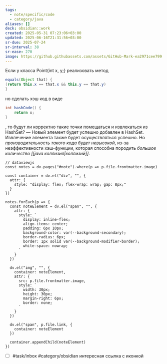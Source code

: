 ```yaml
---
tags:
  - note/specific/code
  - category/java
aliases: []
deck: obsidian::work
created: 2025-05-31 07:23:06+03:00
updated: 2025-06-16T21:31:56+03:00
sr-due: 2025-07-24
sr-interval: 38
sr-ease: 270
image: https://github.githubassets.com/assets/GitHub-Mark-ea2971cee799.png
---
```


Если у класса Point{int x, y;} реализовать метод
```java
equals(Object that) {
(return this.x == that.x && this.y == that.y)
}
```
но сделать хэш код в виде
```java
int hashCode() {
	return x;
}
```
, то будут ли корректно такие точки помещаться и извлекаться из HashSet?
—
Новый элемент будет успешно добавлен в HashSet. Извлечение элемента также будет осуществляться успешно. Но *производительность такого кода будет невысокой*, из-за неэффективности хэш-функции, которая cпособна породить *большое количество [[java коллизия|коллизий]]*.

```dataviewjs
// dataviewjs
const notes = dv.pages("#note").where(p => p.file.frontmatter.image)

const container = dv.el("div", "", {
  attr: {
    style: "display: flex; flex-wrap: wrap; gap: 8px;"
  }
})

notes.forEach(p => {
  const noteElement = dv.el("span", "", {
    attr: {
      style: `
        display: inline-flex; 
        align-items: center; 
        padding: 6px 10px; 
        background-color: var(--background-secondary); 
        border-radius: 6px;
        border: 1px solid var(--background-modifier-border);
        white-space: nowrap;
      `
    }
  })
  
  dv.el("img", "", {
    container: noteElement,
    attr: {
      src: p.file.frontmatter.image,
      style: `
	    width: 30px;
	    height: 30px;
	    margin-right: 6px;
	    border: none;
	  `
    }
  })
  
  dv.el("span", p.file.link, {
    container: noteElement
  })
  
  container.appendChild(noteElement)
})
```

- [ ] #task/inbox #category/obsidian интересная ссылка с иконкой
